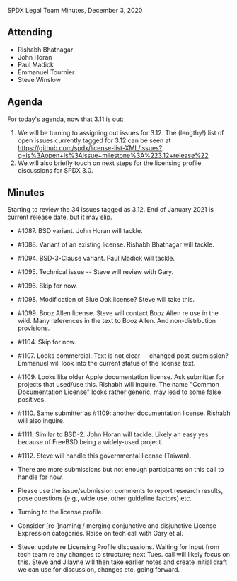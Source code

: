 SPDX Legal Team Minutes, December 3, 2020

## Attending
* Rishabh Bhatnagar
* John Horan
* Paul Madick
* Emmanuel Tournier
* Steve Winslow

## Agenda

For today's agenda, now that 3.11 is out:

1. We will be turning to assigning out issues for 3.12. The (lengthy!) list of open issues currently tagged for 3.12 can be seen at https://github.com/spdx/license-list-XML/issues?q=is%3Aopen+is%3Aissue+milestone%3A%223.12+release%22
2. We will also briefly touch on next steps for the licensing profile discussions for SPDX 3.0.

## Minutes

Starting to review the 34 issues tagged as 3.12.
End of January 2021 is current release date, but it may slip.

* #1087.  BSD variant.  John Horan will tackle.

* #1088.  Variant of an existing license.  Rishabh Bhatnagar will tackle.

* #1094.  BSD-3-Clause variant.  Paul Madick will tackle.

* #1095.  Technical issue -- Steve will review with Gary.

* #1096.  Skip for now.

* #1098.  Modification of Blue Oak license?  Steve will take this.

* #1099.  Booz Allen license.  Steve will contact Booz Allen re use in the wild.  Many references in the text to Booz Allen.  And non-distrbution provisions.

* #1104.  Skip for now.

* #1107.  Looks commercial.  Text is not clear -- changed post-submission?  Emmanuel will look into the current status of the license text.

* #1109.  Looks like older Apple documentation license.  Ask submitter for projects that used/use this.  Rishabh will inquire.  The name "Common Documentation License" looks rather generic, may lead to some false positives.

* #1110.  Same submitter as #1109: another documentation license.  Rishabh will also inquire.

* #1111.  Similar to BSD-2.  John Horan will tackle.  Likely an easy yes because of FreeBSD being a widely-used project.

* #1112.  Steve will handle this governmental license (Taiwan).

* There are more submissions but not enough participants on this call to handle for now.

* Please use the issue/submission comments to report research results, pose questions (e.g., wide use, other guideline factors) etc.

* Turning to the license profile.

* Consider [re-]naming / merging conjunctive and disjunctive License Expression categories.  Raise on tech call with Gary et al.

* Steve: update re Licensing Profile discussions.  Waiting for input from tech team re any changes to structure; next Tues. call will likely focus on this.  Steve and Jilayne will then take earlier notes and create initial draft we can use for discussion, changes etc. going forward.
